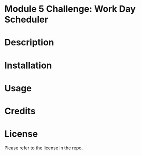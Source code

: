 # Module 5 Challenge: Work Day Scheduler

# Description

# Installation

# Usage

# Credits

# License 

Please refer to the license in the repo.
